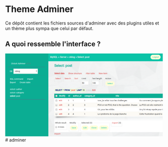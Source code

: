 # Theme Adminer 

Ce dépôt contient les fichiers sources d'adminer avec des plugins utiles et un thème plus sympa que celui par défaut.

## A quoi ressemble l'interface ?

![Screenshot](docs/screenshot.png)# adminer
